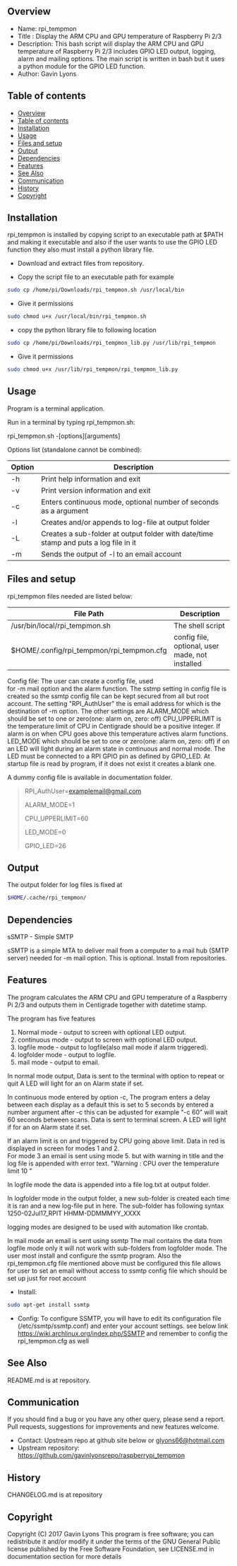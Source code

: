 Overview
--------------------------------------------
* Name: rpi_tempmon
* Title : Display the ARM CPU and GPU temperature of Raspberry Pi 2/3  
* Description: This bash script will display the ARM CPU and 
GPU temperature of Raspberry Pi 2/3 
includes GPIO LED output, logging, alarm and mailing options. 
The main script is written in bash but it uses 
a python module for the GPIO LED function.
* Author: Gavin Lyons

Table of contents
---------------------------

  * [Overview](#overview)
  * [Table of contents](#table-of-contents)
  * [Installation](#installation)
  * [Usage](#usage)
  * [Files and setup](#files-and-setup)
  * [Output](#output)
  * [Dependencies](#dependencies)
  * [Features](#features)
  * [See Also](#see-also)
  * [Communication](#communication)
  * [History](#history)
  * [Copyright](#copyright)

Installation
-----------------------------------------------
rpi_tempmon is installed by copying script to an executable 
path at $PATH and making it executable and also if the user wants to use the GPIO LED function
they also must install a python library file.

* Download and extract files from repository.

* Copy the script file to an executable path for example 

```sh 
sudo cp /home/pi/Downloads/rpi_tempmon.sh /usr/local/bin
```

* Give it permissions 

```sh
sudo chmod u+x /usr/local/bin/rpi_tempmon.sh
```
* copy the python library file to following location

```sh
sudo cp /home/pi/Downloads/rpi_tempmon_lib.py /usr/lib/rpi_tempmon
```
* Give it permissions

```sh
sudo chmod u+x /usr/lib/rpi_tempmon/rpi_tempmon_lib.py
```

Usage
-------------------------------------------
Program is a terminal application.

Run in a terminal by typing rpi_tempmon.sh: 

rpi_tempmon.sh -[options][arguments]

Options list (standalone cannot be combined):

| Option          | Description     |
| --------------- | --------------- |
| -h  | Print help information and exit |
| -v  | Print version information and exit |
| -c  | Enters continuous mode, optional number of seconds as a argument|
| -l  | Creates and/or appends to log-file at output folder |
| -L  | Creates a sub-folder at output folder with date/time stamp and puts a log file in it |
| -m  | Sends the output of -l to an email account |

Files and setup
-----------------------------------------
rpi_tempmon files needed are listed below:

| File Path | Description |
| ------ | ------ |
| /usr/bin/local/rpi_tempmon.sh | The  shell script |
| $HOME/.config/rpi_tempmon/rpi_tempmon.cfg | config file, optional, user made, not installed |

Config file: The user can create a  config file, used  
for -m mail option and the alarm function. 
The sstmp setting in config file is created so the ssmtp config file can be kept 
secured from all but root account. The setting "RPI_AuthUser" the is email address for 
which is the destination of -m option.
The other settings are ALARM_MODE which should be set to one or zero(one: alarm on, zero: off)
CPU_UPPERLIMIT is the temperature limit of CPU in Centigrade should be a positive integer.
If alarm is on when CPU goes above this temperature actives alarm functions. 
LED_MODE which should be set to one or zero(one: alarm on, zero: off) if on 
an LED will light during an alarm state in continuous and normal mode.
The LED must be connected to a RPI GPIO pin as defined by GPIO_LED.
At startup file is read by program, if it does not exist it creates a blank one.

A dummy config file is available in documentation folder.

>
>RPI_AuthUser=examplemail@gmail.com
>
>ALARM_MODE=1
>
>CPU_UPPERLIMIT=60
>
>LED_MODE=0
>
>GPIO_LED=26
>
Output
-------------------------------------

The output folder for log files is fixed at 

```sh
$HOME/.cache/rpi_tempmon/
```

Dependencies
-----------
sSMTP - Simple SMTP

sSMTP is a simple MTA to deliver mail from a computer to a mail hub (SMTP server)
needed for -m mail option. This is optional. Install from repositories.

Features
----------------------

The program calculates the ARM CPU and GPU temperature of 
a Raspberry Pi 2/3 and outputs them in Centigrade together with
datetime stamp.

The program has five features
1. Normal mode - output to screen with optional LED output.
2. continuous mode - output to screen with optional LED output.
3. logfile mode   - output to logfile(also mail mode if alarm triggered).
4. logfolder mode - output to logfile.
5. mail mode  - output to email.

In normal mode output, Data is sent to the terminal with option to repeat or quit
A LED will light  for an on Alarm state if set.

In continuous mode entered by option -c, The program enters a delay between 
each display as a default this is set to 5 seconds by entered a number argument after -c 
this can be adjusted for example "-c 60" will wait 60 seconds between scans. 
Data is sent to terminal screen. A LED will light if for an on Alarm state if set.
 
If an alarm limit is on and triggered by CPU going above limit.
Data in red is displayed in screen for modes 1 and 2.  
For mode 3 an email is sent using mode 5.
but with warning in title and the log file is appended with error text.
"Warning : CPU over the temperature limit 10 "

In logfile mode the data is appended into a file log.txt at output folder. 

In logfolder mode in the output folder, a new sub-folder is created each
time it is ran and a new  log-file put in here. The sub-folder has following syntax
1250-02Jul17_RPIT HHMM-DDMMMYY_XXXX

logging modes are designed to be used with automation like crontab.

In mail mode an email is sent using ssmtp
The mail contains the data from logfile mode only it will not work with 
sub-folders from logfolder mode.
The user most install and configure the ssmtp program. 
Also the rpi_tempmon.cfg file mentioned above must be configured
this file allows for user to set an email without access to ssmtp
config file which should be set up just for root account 

* Install:
```sh
sudo apt-get install ssmtp
```

* Config:
To configure SSMTP, you will have to edit its configuration file 
(/etc/ssmtp/ssmtp.conf) and enter your account settings. see below link
https://wiki.archlinux.org/index.php/SSMTP
and remember to config the rpi_tempmon.cfg  as well

See Also
-----------
README.md is at repository.

Communication
-----------
If you should find a bug or you have any other query, 
please send a report.
Pull requests, suggestions for improvements
and new features welcome.
* Contact: Upstream repo at github site below or glyons66@hotmail.com
* Upstream repository: https://github.com/gavinlyonsrepo/raspberrypi_tempmon

History
------------------
CHANGELOG.md is at repository

Copyright
-------------
Copyright (C) 2017 Gavin Lyons 
This program is free software; you can redistribute it and/or modify
it under the terms of the GNU General Public license published by
the Free Software Foundation, see LICENSE.md in documentation section 
for more details
